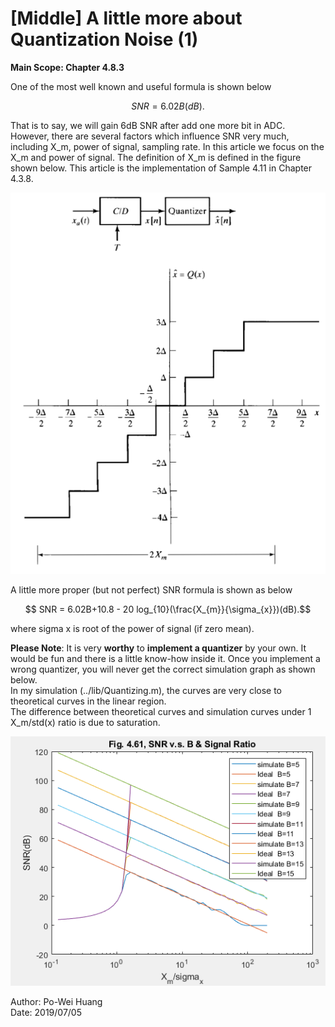 # [Middle] A little more about Quantization Noise (1)
  **Main Scope: Chapter 4.8.3**  
    
   One of the most well known and useful formula is shown below
   ``` math 
   SNR = 6.02B (dB).
   ```
   That is to say, we will gain 6dB SNR after add one more bit in ADC. However, there are several factors which influence SNR very much, including X_m, power of signal, sampling rate. In this article we focus on the X_m and power of signal. The definition of X_m is defined in the figure shown below. This article is the implementation of Sample 4.11 in Chapter 4.3.8.
 
  
   ![Fig.0](./0.PNG) 

A little more proper (but not perfect) SNR formula is shown as below  
  ```math
    SNR = 6.02B+10.8 - 20 log_{10}(\frac{X_{m}}{\sigma_{x}})(dB).
   ```
   
where sigma x is root of the power of signal (if zero mean).  
  
**Please Note**: It is very **worthy** to  **implement a quantizer** by your own. It would be fun and there is a little know-how inside it.   Once you implement a wrong quantizer, you will never get the correct simulation graph as shown below.   
In my simulation (../lib/Quantizing.m), the curves are very close to theoretical curves in the linear region.   
The difference between theoretical curves and simulation curves under 1 X_m/std(x) ratio is due to saturation. 
   
    
   ![Fig.2](./2.PNG) 

Author: Po-Wei Huang  
Date: 2019/07/05  